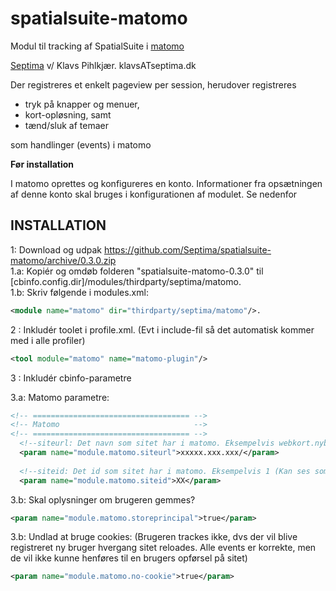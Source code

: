 spatialsuite-matomo
=============================

Modul til tracking af SpatialSuite i [matomo](https://matomo.org/)  

[Septima](http://www.septima.dk) v/ Klavs Pihlkjær. klavsATseptima.dk    

Der registreres et enkelt pageview per session, herudover registreres
* tryk på knapper og menuer,  
* kort-opløsning, samt  
* tænd/sluk af temaer  

som handlinger (events) i matomo
  
  
__Før installation__

I matomo oprettes og konfigureres en konto. Informationer fra opsætningen af denne konto skal bruges i konfigurationen af modulet. Se nedenfor

INSTALLATION
--------------------

1:    Download og udpak https://github.com/Septima/spatialsuite-matomo/archive/0.3.0.zip  
1.a:  Kopiér og omdøb folderen "spatialsuite-matomo-0.3.0" til [cbinfo.config.dir]/modules/thirdparty/septima/matomo.  
1.b:  Skriv følgende i modules.xml:
```xml
<module name="matomo" dir="thirdparty/septima/matomo"/>.
```

2  :  Inkludér toolet i profile.xml. (Evt i include-fil så det automatisk kommer med i alle profiler)
```xml
<tool module="matomo" name="matomo-plugin"/>
```

3  :  Inkludér cbinfo-parametre

3.a:  Matomo parametre:
```xml
<!-- =================================== -->
<!-- Matomo                              -->
<!-- =================================== -->
  <!--siteurl: Det navn som sitet har i matomo. Eksempelvis webkort.nyby.dk -->
  <param name="module.matomo.siteurl">xxxxx.xxx.xxx/</param>
    
  <!--siteid: Det id som sitet har i matomo. Eksempelvis 1 (Kan ses som 'idSite' når man er inde i matomo)-->
  <param name="module.matomo.siteid">XX</param>
```
3.b:  Skal oplysninger om brugeren gemmes?
```xml
<param name="module.matomo.storeprincipal">true</param>
```

3.b:  Undlad at bruge cookies: (Brugeren trackes ikke, dvs der vil blive registreret ny bruger hvergang sitet reloades. Alle events er korrekte, men de vil ikke kunne henføres til en brugers opførsel på sitet)  
```xml
<param name="module.matomo.no-cookie">true</param>
```

